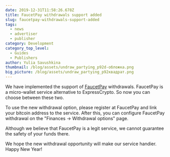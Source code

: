 ```yaml
---
date: 2019-12-31T11:58:26.678Z
title: FaucetPay withdrawals support added
slug: faucetpay-withdrawals-support-added
tags:
  - news
  - advertiser
  - publisher
category: Development
category_top_level:
  - Guides
  - Publishers
author: Yulia Savushkina
thumbnail: /blog/assets/undraw_partying_p92d-обложка.png
big_picture: /blog/assets/undraw_partying_p92квадрат.png
---
```

We have implemented the support of <a href="https://faucetpay.io/" rel="nofollow">FaucetPay</a> withdrawals. FaucetPay is a micro-wallet service alternative to ExpressCrypto. So now you can choose between these two.

To use the new withdrawal option, please register at FaucetPay and link your bitcoin address to the service. After this, you can configure FaucetPay withdrawal on the "Finances -> Withdrawal options" page.

Although we believe that FaucetPay is a legit service, we cannot guarantee the safety of your funds there. 

We hope the new withdrawal opportunity will make our service handier. Happy New Year!
